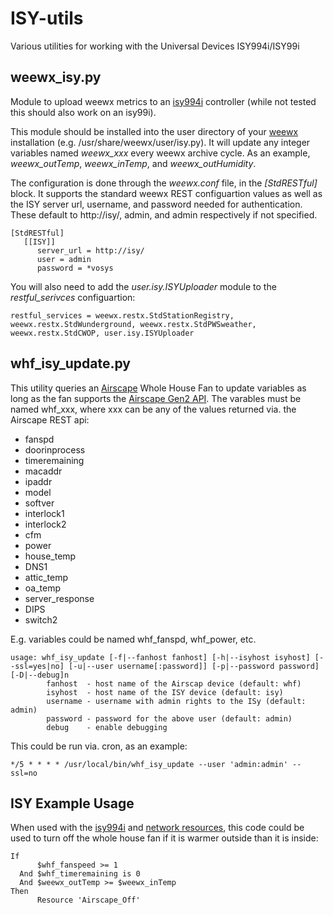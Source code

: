 # ISY-utils
Various utilities for working with the Universal Devices ISY994i/ISY99i

## weewx_isy.py

Module to upload weewx metrics to an [isy994i] controller (while not tested this should also work on an isy99i).

This module should be installed into the user directory of your [weewx] installation (e.g. /usr/share/weewx/user/isy.py). It will update any integer variables named *weewx_xxx* every weewx archive cycle. As an example, *weewx_outTemp*, *weewx_inTemp*, and *weewx_outHumidity*.

The configuration is done through the *weewx.conf* file, in the *[StdRESTful]*
 block. It supports the standard weewx REST configuartion values as well as the ISY server url, username, and password needed for authentication. These default to http://isy/, admin, and admin respectively if not specified.

    [StdRESTful]
       [[ISY]]
          server_url = http://isy/
          user = admin
          password = *vosys

You will also need to add the *user.isy.ISYUploader* module to the *restful_serivces* configuartion:

    restful_services = weewx.restx.StdStationRegistry, weewx.restx.StdWunderground, weewx.restx.StdPWSweather, weewx.restx.StdCWOP, user.isy.ISYUploader


## whf_isy_update.py

This utility queries an [Airscape] Whole House Fan to update variables as long as the fan supports the [Airscape Gen2 API]. The varables must be named whf_xxx, where xxx can be any of the values returned via. the Airscape REST api:
* fanspd
* doorinprocess
* timeremaining
* macaddr
* ipaddr
* model
* softver
* interlock1
* interlock2
* cfm
* power
* house_temp
* DNS1
* attic_temp
* oa_temp
* server_response
* DIPS
* switch2

E.g. variables could be named whf_fanspd, whf_power, etc.

```
usage: whf_isy_update [-f|--fanhost fanhost] [-h|--isyhost isyhost] [--ssl=yes|no] [-u|--user username[:password]] [-p|--password password] [-D|--debug]n
        fanhost  - host name of the Airscap device (default: whf)
        isyhost  - host name of the ISY device (default: isy)
        username - username with admin rights to the ISy (default: admin)
        password - password for the above user (default: admin)
        debug    - enable debugging
```

This could be run via. cron, as an example:
```
*/5 * * * * /usr/local/bin/whf_isy_update --user 'admin:admin' --ssl=no
```

## ISY Example Usage

When used with the [isy994i] and [network resources], this code could be used to turn off the whole house fan if it is warmer outside than it is inside:

```
If
      $whf_fanspeed >= 1
  And $whf_timeremaining is 0
  And $weewx_outTemp >= $weewx_inTemp
Then
      Resource 'Airscape_Off'
```

[isy994i]: https://www.universal-devices.com/residential/
[network resources]: http://wiki.universal-devices.com/index.php?title=ISY-994i_Series_INSTEON:Networking:Network_Resources
[weewx]: http://www.weewx.com
[Airscape]: http:///airscapefans.com/
[Airscape Gen2 API]: http://blog.airscapefans.com/archives/gen-2-controls-api
